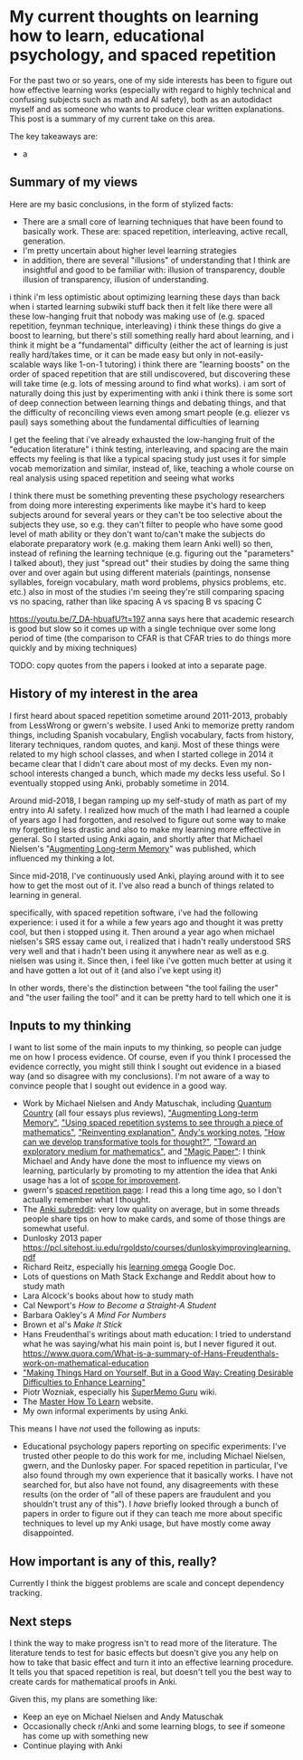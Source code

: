 # My current thoughts on learning how to learn, educational psychology, and spaced repetition

For the past two or so years, one of my side interests has been to figure out how effective learning works (especially with regard to highly technical and confusing subjects such as math and AI safety), both as an autodidact myself and as someone who wants to produce clear written explanations. This post is a summary of my current take on this area.

The key takeaways are:

- a

## Summary of my views

Here are my basic conclusions, in the form of stylized facts:

- There are a small core of learning techniques that have been found to basically work. These are: spaced repetition, interleaving, active recall, generation.
- I'm pretty uncertain about higher level learning strategies
- in addition, there are several "illusions" of understanding that I think are insightful and good to be familiar with: illusion of transparency, double illusion of transparency, illusion of understanding.

i think i'm less optimistic about optimizing learning these days than back when i started learning subwiki stuff
back then it felt like there were all these low-hanging fruit that nobody was making use of (e.g. spaced repetition, feynman technique, interleaving)
i think these things do give a boost to learning, but there's still something really hard about learning, and i think it might be a "fundamental" difficulty (either the act of learning is just really hard/takes time, or it can be made easy but only in not-easily-scalable ways like 1-on-1 tutoring)
i think there are "learning boosts" on the order of spaced repetition that are still undiscovered, but discovering these will take time (e.g. lots of messing around to find what works). i am sort of naturally doing this just by experimenting with anki
i think there is some sort of deep connection between learning things and debating things, and that the difficulty of reconciling views even among smart people (e.g. eliezer vs paul) says something about the fundamental difficulties of learning

I get the feeling that i've already exhausted the low-hanging fruit of the "education literature"
i think testing, interleaving, and spacing are the main effects
my feeling is that like a typical spacing study just uses it for simple vocab memorization and similar, instead of, like, teaching a whole course on real analysis using spaced repetition and seeing what works

I think there must be something preventing these psychology researchers from doing more interesting experiments
like maybe it's hard to keep subjects around for several years
or they can't be too selective about the subjects they use, so e.g. they can't filter to people who have some good level of math ability
or they don't want to/can't make the subjects do elaborate preparatory work (e.g. making them learn Anki well)
so then, instead of refining the learning technique (e.g. figuring out the "parameters" I talked about), they just "spread out" their studies by doing the same thing over and over again but using different materials (paintings, nonsense syllables, foreign vocabulary, math word problems, physics problems, etc. etc.)
also in most of the studies i'm seeing they're still comparing spacing vs no spacing, rather than like spacing A vs spacing B vs spacing C

https://youtu.be/7_DA-hbuafU?t=197
anna says here that academic research is good but slow so it comes up with a single technique over some long period of time (the comparison to CFAR is that CFAR tries to do things more quickly and by mixing techniques)

TODO: copy quotes from the papers i looked at into a separate page.



## History of my interest in the area

I first heard about spaced repetition sometime around 2011-2013, probably from LessWrong or gwern's website. I used Anki to memorize pretty random things, including Spanish vocabulary, English vocabulary, facts from history, literary techniques, random quotes, and kanji. Most of these things were related to my high school classes, and when I started college in 2014 it became clear that I didn't care about most of my decks. Even my non-school interests changed a bunch, which made my decks less useful. So I eventually stopped using Anki, probably sometime in 2014.

Around mid-2018, I began ramping up my self-study of math as part of my entry into AI safety. I realized how much of the math I had learned a couple of years ago I had forgotten, and resolved to figure out some way to make my forgetting less drastic and also to make my learning more effective in general. So I started using Anki again, and shortly after that Michael Nielsen's "[Augmenting Long-term Memory](http://augmentingcognition.com/ltm.html)" was published, which influenced my thinking a lot.

Since mid-2018, I've continuously used Anki, playing around with it to see how to get the most out of it. I've also read a bunch of things related to learning in general.

specifically, with spaced repetition software, i've had the following experience: i used it for a while  a few years ago and thought it was pretty cool, but then i stopped using it. Then around a year ago when michael nielsen's SRS essay came out, i realized that i hadn't really understood SRS very well and that i hadn't been using it anywhere near as well as e.g. nielsen was using it. Since then, i feel like i've gotten much better at using it and have gotten a lot out of it (and also i've kept using it)

In other words, there's the distinction between "the tool failing the user" and "the user failing the tool" and it can be pretty hard to tell which one it is

## Inputs to my thinking

I want to list some of the main inputs to my thinking, so people can judge me on how I process evidence. Of course, even if you think I processed the evidence correctly, you might still think I sought out evidence in a biased way (and so disagree with my conclusions). I'm not aware of a way to convince people that I sought out evidence in a good way.

- Work by Michael Nielsen and Andy Matuschak, including [Quantum Country](https://quantum.country/) (all four essays plus reviews), ["Augmenting Long-term Memory"](http://augmentingcognition.com/ltm.html), ["Using spaced repetition systems to see through a piece of mathematics"](http://cognitivemedium.com/srs-mathematics), ["Reinventing explanation"](http://michaelnielsen.org/reinventing_explanation/index.html), [Andy's working notes](https://notes.andymatuschak.org/), ["How can we develop transformative tools for thought?"](https://numinous.productions/ttft/), ["Toward an exploratory medium for mathematics"](http://cognitivemedium.com/emm/emm.html), and ["Magic Paper"](http://cognitivemedium.com/magic_paper/index.html): I think Michael and Andy have done the most to influence my views on learning, particularly by promoting to my attention the idea that Anki usage has a lot of [scope for improvement](https://learning.subwiki.org/wiki/Scope_for_improvement).
- gwern's [spaced repetition page](https://www.gwern.net/Spaced-repetition): I read this a long time ago, so I don't actually remember what I thought.
- The [Anki subreddit](https://www.reddit.com/r/Anki/): very low quality on average, but in some threads people share tips on how to make cards, and some of those things are somewhat useful.
- Dunlosky 2013 paper https://pcl.sitehost.iu.edu/rgoldsto/courses/dunloskyimprovinglearning.pdf
- Richard Reitz, especially his [learning omega](https://docs.google.com/document/d/1Qu21SMy0DgQzYQBt1jCi416xeK6A-8eg84WA-kqamSM/edit) Google Doc.
- Lots of questions on Math Stack Exchange and Reddit about how to study math
- Lara Alcock's books about how to study math
- Cal Newport's _How to Become a Straight-A Student_
- Barbara Oakley's _A Mind For Numbers_
- Brown et al's _Make It Stick_
- Hans Freudenthal's writings about math education: I tried to understand what he was saying/what his main point is, but I never figured it out. https://www.quora.com/What-is-a-summary-of-Hans-Freudenthals-work-on-mathematical-education
- ["Making Things Hard on Yourself, But in a Good Way: Creating Desirable Difficulties to Enhance Learning"](https://teaching.yale-nus.edu.sg/wp-content/uploads/sites/25/2016/02/Making-Things-Hard-on-Yourself-but-in-a-Good-Way-2011.pdf)
- Piotr Wozniak, especially his [SuperMemo Guru](https://supermemo.guru/wiki/SuperMemo_Guru) wiki.
- The [Master How To Learn](https://www.masterhowtolearn.com/) website.
- My own informal experiments by using Anki.

This means I have *not* used the following as inputs:

- Educational psychology papers reporting on specific experiments: I've trusted other people to do this work for me, including Michael Nielsen, gwern, and the Dunlosky paper. For spaced repetition in particular, I've also found through my own experience that it basically works. I have not searched for, but also have not found, any disagreements with these results (on the order of "all of these papers are fraudulent and you shouldn't trust any of this"). I *have* briefly looked through a bunch of papers in order to figure out if they can teach me more about specific techniques to level up my Anki usage, but have mostly come away disappointed.


## How important is any of this, really?

Currently I think the biggest problems are scale and concept dependency tracking.

## Next steps

I think the way to make progress isn't to read more of the literature. The literature tends to test for basic effects but doesn't give you any help on how to take that basic effect and turn it into an effective learning procedure. It tells you that spaced repetition is real, but doesn't tell you the best way to create cards for mathematical proofs in Anki.

Given this, my plans are something like:

- Keep an eye on Michael Nielsen and Andy Matuschak
- Occasionally check r/Anki and some learning blogs, to see if someone has come up with something new
- Continue playing with Anki

